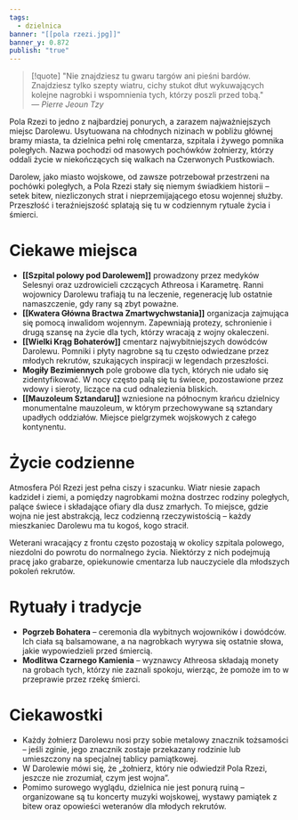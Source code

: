 ```yaml
---
tags:
  - dzielnica
banner: "[[pola rzezi.jpg]]"
banner_y: 0.872
publish: "true"
---
```

>[!quote] "Nie znajdziesz tu gwaru targów ani pieśni bardów. Znajdziesz tylko szepty wiatru, cichy stukot dłut wykuwających kolejne nagrobki i wspomnienia tych, którzy poszli przed tobą."  
— _Pierre Jeoun Tzy_

Pola Rzezi to jedno z najbardziej ponurych, a zarazem najważniejszych miejsc Darolewu. Usytuowana na chłodnych nizinach w pobliżu głównej bramy miasta, ta dzielnica pełni rolę cmentarza, szpitala i żywego pomnika poległych. Nazwa pochodzi od masowych pochówków żołnierzy, którzy oddali życie w niekończących się walkach na Czerwonych Pustkowiach.

Darolew, jako miasto wojskowe, od zawsze potrzebował przestrzeni na pochówki poległych, a Pola Rzezi stały się niemym świadkiem historii – setek bitew, niezliczonych strat i nieprzemijającego etosu wojennej służby. Przeszłość i teraźniejszość splatają się tu w codziennym rytuale życia i śmierci.
# **Ciekawe miejsca**
- **[[Szpital polowy pod Darolewem]]** 
	prowadzony przez medyków Selesnyi oraz uzdrowicieli czczących Athreosa i Karametrę. Ranni wojownicy Darolewu trafiają tu na leczenie, regenerację lub ostatnie namaszczenie, gdy rany są zbyt poważne.
- **[[Kwatera Główna Bractwa Zmartwychwstania]]**
	organizacja zajmująca się pomocą inwalidom wojennym. Zapewniają protezy, schronienie i drugą szansę na życie dla tych, którzy wracają z wojny okaleczeni.
- **[[Wielki Krąg Bohaterów]]**
	cmentarz najwybitniejszych dowódców Darolewu. Pomniki i płyty nagrobne są tu często odwiedzane przez młodych rekrutów, szukających inspiracji w legendach przeszłości.
- **Mogiły Bezimiennych**
	pole grobowe dla tych, których nie udało się zidentyfikować. W nocy często palą się tu świece, pozostawione przez wdowy i sieroty, liczące na cud odnalezienia bliskich.
- **[[Mauzoleum Sztandaru]]**
	wzniesione na północnym krańcu dzielnicy monumentalne mauzoleum, w którym przechowywane są sztandary upadłych oddziałów. Miejsce pielgrzymek wojskowych z całego kontynentu.
# **Życie codzienne**
Atmosfera Pól Rzezi jest pełna ciszy i szacunku. Wiatr niesie zapach kadzideł i ziemi, a pomiędzy nagrobkami można dostrzec rodziny poległych, palące świece i składające ofiary dla dusz zmarłych. To miejsce, gdzie wojna nie jest abstrakcją, lecz codzienną rzeczywistością – każdy mieszkaniec Darolewu ma tu kogoś, kogo stracił.

Weterani wracający z frontu często pozostają w okolicy szpitala polowego, niezdolni do powrotu do normalnego życia. Niektórzy z nich podejmują pracę jako grabarze, opiekunowie cmentarza lub nauczyciele dla młodszych pokoleń rekrutów.
# **Rytuały i tradycje**
- **Pogrzeb Bohatera** – ceremonia dla wybitnych wojowników i dowódców. Ich ciała są balsamowane, a na nagrobkach wyrywa się ostatnie słowa, jakie wypowiedzieli przed śmiercią.
- **Modlitwa Czarnego Kamienia** – wyznawcy Athreosa składają monety na grobach tych, którzy nie zaznali spokoju, wierząc, że pomoże im to w przeprawie przez rzekę śmierci.
# **Ciekawostki**
- Każdy żołnierz Darolewu nosi przy sobie metalowy znacznik tożsamości – jeśli zginie, jego znacznik zostaje przekazany rodzinie lub umieszczony na specjalnej tablicy pamiątkowej.
- W Darolewie mówi się, że „żołnierz, który nie odwiedził Pola Rzezi, jeszcze nie zrozumiał, czym jest wojna”.
- Pomimo surowego wyglądu, dzielnica nie jest ponurą ruiną – organizowane są tu koncerty muzyki wojskowej, wystawy pamiątek z bitew oraz opowieści weteranów dla młodych rekrutów.